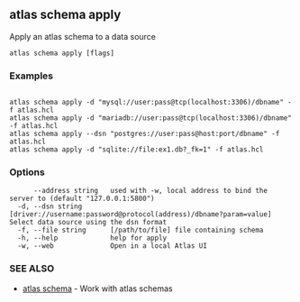 ## atlas schema apply

Apply an atlas schema to a data source

```
atlas schema apply [flags]
```

### Examples

```

atlas schema apply -d "mysql://user:pass@tcp(localhost:3306)/dbname" -f atlas.hcl
atlas schema apply -d "mariadb://user:pass@tcp(localhost:3306)/dbname" -f atlas.hcl
atlas schema apply --dsn "postgres://user:pass@host:port/dbname" -f atlas.hcl
atlas schema apply -d "sqlite://file:ex1.db?_fk=1" -f atlas.hcl
```

### Options

```
      --address string   used with -w, local address to bind the server to (default "127.0.0.1:5800")
  -d, --dsn string       [driver://username:password@protocol(address)/dbname?param=value] Select data source using the dsn format
  -f, --file string      [/path/to/file] file containing schema
  -h, --help             help for apply
  -w, --web              Open in a local Atlas UI
```

### SEE ALSO

* [atlas schema](atlas_schema.md)	 - Work with atlas schemas

